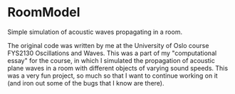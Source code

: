 # RoomModel
Simple simulation of acoustic waves propagating in a room. 

The original code was written by me at the University of Oslo course FYS2130 Oscillations and Waves. This was a part of my "computational essay" for the course, in which I simulated the propagation of acoustic plane waves in a room with different objects of varying sound speeds. This was a very fun project, so much so that I want to continue working on it (and iron out some of the bugs that I know are there).
